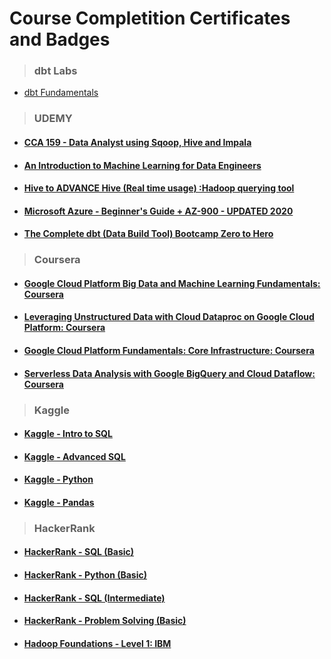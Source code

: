 
# Course Completition Certificates and Badges

> ### dbt Labs
- [dbt Fundamentals](https://www.credential.net/5142a505-f5a7-48c6-9dc8-354bad532bab)

> ### UDEMY
- #### [CCA 159 - Data Analyst using Sqoop, Hive and Impala]([https://www.udemy.com/course/cca-159-data-analyst-using-sqoop-hive-and-impala/](https://github.com/anuragambuja/anuragambuja/blob/master/accomplishments/certifications/course_completion_certifications/UDEMY_CCA%20159%20-%20Data%20Analyst%20using%20Sqoop%2C%20Hive%20and%20Impala.pdf))
- #### [An Introduction to Machine Learning for Data Engineers](https://github.com/anuragambuja/anuragambuja/blob/master/accomplishments/certifications/course_completion_certifications/UDEMY_%20An%20Introduction%20to%20Machine%20Learning%20for%20Data%20Engineers.pdf)
- #### [Hive to ADVANCE Hive (Real time usage) :Hadoop querying tool](https://github.com/anuragambuja/anuragambuja/blob/master/accomplishments/certifications/course_completion_certifications/UDEMY_Hive%20to%20ADVANCE%20Hive%20(Real%20time%20usage)%20Hadoop%20querying%20tool.pdf)
- #### [ Microsoft Azure - Beginner's Guide + AZ-900 - UPDATED 2020](https://github.com/anuragambuja/anuragambuja/blob/master/accomplishments/certifications/course_completion_certifications/UDEMY_Microsoft%20Azure%20-%20Beginner's%20Guide%20%2B%20AZ-900%20-%20UPDATED%202020.pdf)
- #### [The Complete dbt (Data Build Tool) Bootcamp Zero to Hero](https://github.com/anuragambuja/anuragambuja/blob/master/accomplishments/certifications/course_completion_certifications/UDEMY_The%20Complete%20dbt%20(Data%20Build%20Tool)%20Bootcamp%20Zero%20to%20Hero.pdf)

> ### Coursera
- #### [Google Cloud Platform Big Data and Machine Learning Fundamentals: Coursera](https://www.coursera.org/account/accomplishments/certificate/PCSJKUTPY3FC)
- #### [Leveraging Unstructured Data with Cloud Dataproc on Google Cloud Platform: Coursera](https://www.coursera.org/account/accomplishments/certificate/88PPRSQDYDYX)
- #### [Google Cloud Platform Fundamentals: Core Infrastructure: Coursera](https://www.coursera.org/account/accomplishments/certificate/W89HM8F42RLK)
- #### [Serverless Data Analysis with Google BigQuery and Cloud Dataflow: Coursera](https://www.coursera.org/account/accomplishments/certificate/CC4VFGPLNP3Q)
 
> ### Kaggle
- #### [Kaggle - Intro to SQL](https://www.kaggle.com/learn/certification/anuragambuja/intro-to-sql)
- #### [Kaggle - Advanced SQL](https://www.kaggle.com/learn/certification/anuragambuja/advanced-sql)
- #### [Kaggle - Python](https://www.kaggle.com/learn/certification/anuragambuja/python)
- #### [Kaggle - Pandas](https://www.kaggle.com/learn/certification/anuragambuja/pandas)

> ### HackerRank
- #### [HackerRank - SQL (Basic)](https://www.hackerrank.com/certificates/c42bf50a0d3a)
- #### [HackerRank - Python (Basic)](https://www.hackerrank.com/certificates/923e912f0b2e)
- #### [HackerRank - SQL (Intermediate)](https://www.hackerrank.com/certificates/800e5cb85fc7)
- #### [HackerRank - Problem Solving (Basic)](https://www.hackerrank.com/certificates/0ba0084b4fa4)

- #### [Hadoop Foundations - Level 1: IBM](https://courses.cognitiveclass.ai/certificates/486ed8d6241743abb5a6edf82a1204b9)


